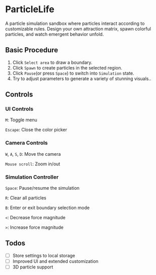 # ParticleLife

A particle simulation sandbox where particles interact according to customizable rules. Design your own attraction matrix, spawn colorful particles, and watch emergent behavior unfold.

## Basic Procedure

1. Click `Select area` to draw a boundary.
2. Click `Spawn` to create particles in the selected region.
3. Click `Pause`(or press `Space`) to switch into `Simulation` state.
4. Try to adjust parameters to generate a variety of stunning visuals..

## Controls

### UI Controls

`M`: Toggle menu

`Escape`: Close the color picker

### Camera Controls

`W`, `A`, `S`, `D`: Move the camera

`Mouse scroll`: Zoom in/out

### Simulation Controller

`Space`: Pause/resume the simulation

`R`: Clear all particles

`B`: Enter or exit boundary selection mode

`<`: Decrease force magnitude

`>`: Increase force magnitude

## Todos

- [ ] Store settings to local storage
- [ ] Improved UI and extended customization
- [ ] 3D particle support